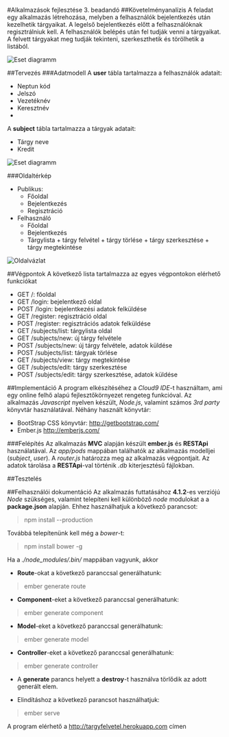 #Alkalmazások fejlesztése 3. beadandó
##Követelményanalízis
A feladat egy alkalmazás létrehozása, melyben a felhasználók bejelentkezés után kezelhetik tárgyaikat. A legelső bejelentkezés előtt a felhasználóknak regisztrálniuk kell. A felhasználók belépés után fel tudják venni a tárgyaikat. A felvett tárgyakat meg tudják tekinteni, szerkeszthetik és törölhetik a listából.


![Eset diagramm](docs/img/eset.png)

##Tervezés
###Adatmodell
A **user** tábla tartalmazza a felhasználók adatait:
  - Neptun kód
  - Jelszó
  - Vezetéknév
  - Keresztnév
  - 
A **subject** tábla tartalmazza a tárgyak adatait:
  - Tárgy neve
  - Kredit
  
![Eset diagramm](docs/img/tabla.png)

###Oldaltérkép
* Publikus:
	- Főoldal
	- Bejelentkezés
	- Regisztráció
* Felhasználó
	- Főoldal
	- Bejelentkezés
	- Tárgylista
		  + tárgy felvétel
		  + tárgy törlése
		  + tárgy szerkesztése
		  + tárgy megtekintése

![Oldalvázlat](docs/img/rajz.png)

##Végpontok
A következő lista tartalmazza az egyes végpontokon elérhető funkciókat

* GET /: főoldal
* GET /login: bejelentkező oldal
* POST /login: bejelentkezési adatok felküldése
* GET /register: regisztráció oldal
* POST /register: regisztrációs adatok felküldése
* GET /subjects/list: tárgylista oldal
* GET /subjects/new: új tárgy felvétele
* POST /subjects/new: új tárgy felvétele, adatok küldése
* POST /subjects/list: tárgyak törlése
* GET /subjects/view: tárgy megtekintése
* GET /subjects/edit: tárgy szerkesztése
* POST /subjects/edit: tárgy szerkesztése, adatok küldése

##Implementáció
A program elkészítéséhez a *Cloud9 IDE*-t használtam, ami egy online felhő alapú fejlesztőkörnyezet rengeteg funkcióval.
Az alkalmazás *Javascript* nyelven készült, *Node.js*, valamint számos *3rd party* könyvtár használatával.
Néhány használt könyvtár:
- BootStrap CSS könyvtár: http://getbootstrap.com/
- Ember.js http://emberjs.com/

###Felépítés
Az alkalmazás **MVC** alapján készült **ember.js** és **RESTApi** használatával. Az *app/pods* mappában találhatók az alkalmazás modelljei (*subject*, *user*). A *router.js* határozza meg az alkalmazás végpontjait.
Az adatok tárolása a **RESTApi**-val történik  *.db* kiterjesztésű fájlokban.

##Tesztelés

##Felhasználói dokumentáció
Az alkalmazás futtatásához **4.1.2**-es verziójú *Node* szükséges, valamint telepíteni kell különböző *node* modulokat a a **package.json** alapján.
Ehhez használhatjuk a következő parancsot:   
 > npm install --production 
 
Továbbá telepítenünk kell még a *bower*-t:
> npm install bower -g

Ha a *./node_modules/.bin/* mappában vagyunk, akkor

- **Route**-okat a következő paranccsal generálhatunk: 
> ember generate route <route neve>

- **Component**-eket a következő paranccsal generálhatunk:  
> ember generate component <component-neve>

- **Model**-eket a következő paranccsal generálhatunk:
> ember generate model <model neve>

- **Controller**-eket a következő paranccsal generálhatunk:
> ember generate controller <controller neve>

- A **generate** parancs helyett a **destroy**-t használva törlődik az adott generált elem.

- Elindításhoz a következő parancsot használhatjuk:
> ember serve

A program elérhető a http://targyfelvetel.herokuapp.com címen
